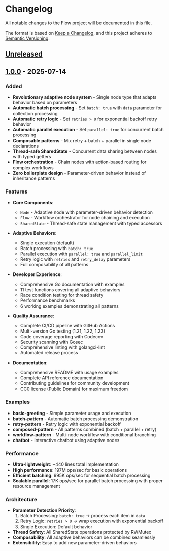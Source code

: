 # Changelog

All notable changes to the Flow project will be documented in this file.

The format is based on [Keep a Changelog](https://keepachangelog.com/en/1.0.0/),
and this project adheres to [Semantic Versioning](https://semver.org/spec/v2.0.0.html).

## [Unreleased]

## [1.0.0] - 2025-07-14

### Added
- **Revolutionary adaptive node system** - Single node type that adapts behavior based on parameters
- **Automatic batch processing** - Set `batch: true` with `data` parameter for collection processing
- **Automatic retry logic** - Set `retries > 0` for exponential backoff retry behavior
- **Automatic parallel execution** - Set `parallel: true` for concurrent batch processing
- **Composable patterns** - Mix retry + batch + parallel in single node declarations
- **Thread-safe SharedState** - Concurrent data sharing between nodes with typed getters
- **Flow orchestration** - Chain nodes with action-based routing for complex workflows
- **Zero boilerplate design** - Parameter-driven behavior instead of inheritance patterns

### Features
- **Core Components**:
  - `Node` - Adaptive node with parameter-driven behavior detection
  - `Flow` - Workflow orchestrator for node chaining and execution
  - `SharedState` - Thread-safe state management with typed accessors

- **Adaptive Behaviors**:
  - Single execution (default)
  - Batch processing with `batch: true`
  - Parallel execution with `parallel: true` and `parallel_limit`
  - Retry logic with `retries` and `retry_delay` parameters
  - Full composability of all patterns

- **Developer Experience**:
  - Comprehensive Go documentation with examples
  - 11 test functions covering all adaptive behaviors
  - Race condition testing for thread safety
  - Performance benchmarks
  - 6 working examples demonstrating all patterns

- **Quality Assurance**:
  - Complete CI/CD pipeline with GitHub Actions
  - Multi-version Go testing (1.21, 1.22, 1.23)
  - Code coverage reporting with Codecov
  - Security scanning with Gosec
  - Comprehensive linting with golangci-lint
  - Automated release process

- **Documentation**:
  - Comprehensive README with usage examples
  - Complete API reference documentation
  - Contributing guidelines for community development
  - CC0 license (Public Domain) for maximum freedom

### Examples
- **basic-greeting** - Simple parameter usage and execution
- **batch-pattern** - Automatic batch processing demonstration
- **retry-pattern** - Retry logic with exponential backoff
- **composed-pattern** - All patterns combined (batch + parallel + retry)
- **workflow-pattern** - Multi-node workflow with conditional branching
- **chatbot** - Interactive chatbot using adaptive nodes

### Performance
- **Ultra-lightweight**: ~440 lines total implementation
- **High performance**: 197M ops/sec for basic operations
- **Efficient batching**: 995K ops/sec for sequential batch processing
- **Scalable parallel**: 17K ops/sec for parallel batch processing with proper resource management

### Architecture
- **Parameter Detection Priority**:
  1. Batch Processing: `batch: true` → process each item in `data`
  2. Retry Logic: `retries > 0` → wrap execution with exponential backoff
  3. Single Execution: Default behavior
- **Thread Safety**: All SharedState operations protected by RWMutex
- **Composability**: All adaptive behaviors can be combined seamlessly
- **Extensibility**: Easy to add new parameter-driven behaviors

[Unreleased]: https://github.com/joemocha/flow/compare/v1.0.0...HEAD
[1.0.0]: https://github.com/joemocha/flow/releases/tag/v1.0.0
